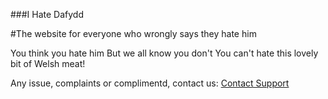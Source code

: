 ###I Hate Dafydd

#The website for everyone who wrongly says they hate him

You think you hate him
But we all know you don't
You can't hate this lovely bit of Welsh meat!

Any issue, complaints or complimentd, contact us:
[Contact Support](mailto:Support@dprindustries.co.uk)
